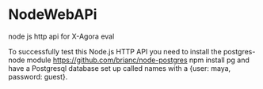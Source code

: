 # NodeWebAPi
node js http api for X-Agora eval

To successfully test this Node.js HTTP API you need to install the postgres-node module 
https://github.com/brianc/node-postgres
    npm install pg
and have a Postgresql database set up called names with a {user: maya, password: guest}.
